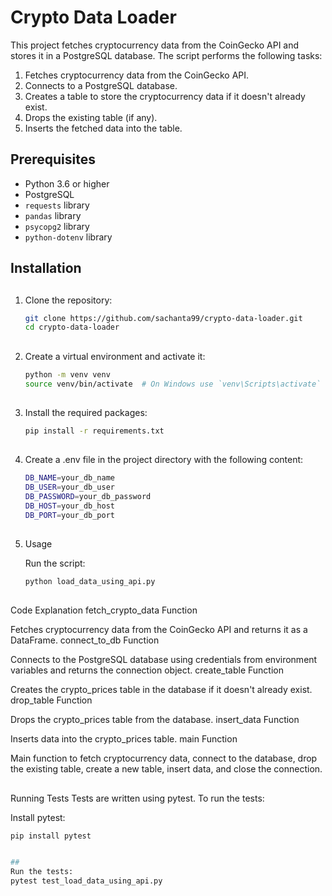 # Crypto Data Loader

This project fetches cryptocurrency data from the CoinGecko API and stores it in a PostgreSQL database. The script performs the following tasks:

1. Fetches cryptocurrency data from the CoinGecko API.
2. Connects to a PostgreSQL database.
3. Creates a table to store the cryptocurrency data if it doesn't already exist.
4. Drops the existing table (if any).
5. Inserts the fetched data into the table.

## Prerequisites

- Python 3.6 or higher
- PostgreSQL
- `requests` library
- `pandas` library
- `psycopg2` library
- `python-dotenv` library

## Installation

##
1. Clone the repository:
   ```sh
   git clone https://github.com/sachanta99/crypto-data-loader.git
   cd crypto-data-loader

##
2. Create a virtual environment and activate it:
   ```sh
   python -m venv venv
   source venv/bin/activate  # On Windows use `venv\Scripts\activate`

##
3. Install the required packages:
   ```sh 
   pip install -r requirements.txt

##
4. Create a .env file in the project directory with the following content:

   ```sh
   DB_NAME=your_db_name
   DB_USER=your_db_user
   DB_PASSWORD=your_db_password
   DB_HOST=your_db_host
   DB_PORT=your_db_port

##
5. Usage

    Run the script:
    ```sh
    python load_data_using_api.py
    
##
Code Explanation
fetch_crypto_data Function

Fetches cryptocurrency data from the CoinGecko API and returns it as a DataFrame.
connect_to_db Function

Connects to the PostgreSQL database using credentials from environment variables and returns the connection object.
create_table Function

Creates the crypto_prices table in the database if it doesn't already exist.
drop_table Function

Drops the crypto_prices table from the database.
insert_data Function

Inserts data into the crypto_prices table.
main Function

Main function to fetch cryptocurrency data, connect to the database, drop the existing table, create a new table, insert data, and close the connection.

##
Running Tests
Tests are written using pytest. To run the tests:

Install pytest:
```sh
pip install pytest


##
Run the tests:
pytest test_load_data_using_api.py
